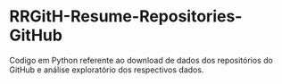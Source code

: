 # RRGitH-Resume-Repositories-GitHub
Codigo em Python referente ao download de dados dos repositórios do GitHub e análise exploratório dos respectivos dados.
